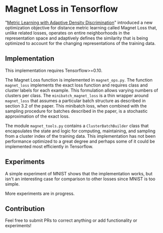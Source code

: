 # Magnet Loss in Tensorflow

"[Metric Learning with Adaptive Density Discrimination](http://arxiv.org/pdf/1511.05939v2.pdf)" introduced
a new optimization objective for distance metric learning called Magnet Loss that, unlike related losses,
operates on entire neighborhoods in the representation space and adaptively defines the similarity that is
being optimized to account for the changing representations of the training data.

## Implementation

This implementation requires Tensorflow>=0.10.

The Magnet Loss function is implemented in `magnet_ops.py`. The function `magnet_loss` implements the exact
loss function and requires class and cluster labels for each example. This formulation allows varying numbers
of clusters per class. The `minibatch_magnet_loss` is a thin wrapper around `magnet_loss` that assumes a
particular batch structure as described in section 3.2 of the paper. This minibatch loss, when combined with
the sampling procedure for batches described in the paper, is a stochastic approximation of the exact loss.

The module `magnet_tools.py` contains a `ClusterBatchBuilder` class that encapsulates the state and logic for
computing, maintaining, and sampling from a cluster index of the training data. This implementation has not
been performance optimized to a great degree and perhaps some of it could be implemented most efficiently
in Tensorflow.

## Experiments

A simple experiment of MNIST shows that the implementation works, but isn't an interesting case for comparison
to other losses since MNIST is too simple.

More experiments are in progress.

## Contribution

Feel free to submit PRs to correct anything or add functionality or experiments!
